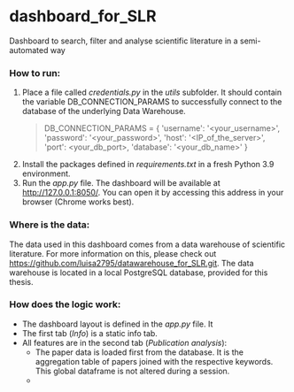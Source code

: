 # dashboard_for_SLR
Dashboard to search, filter and analyse scientific literature in a semi-automated way

### How to run:
1. Place a file called _credentials.py_ in the _utils_ subfolder. It should contain the variable DB_CONNECTION_PARAMS to successfully connect to the database of the underlying Data Warehouse.
   > DB_CONNECTION_PARAMS = {
    'username': '<your_username>',
    'password': '<your_password>',
    'host': '<IP_of_the_server>',
    'port': <your_db_port>,
    'database': '<your_db_name>'
}
2. Install the packages defined in _requirements.txt_ in a fresh Python 3.9 environment.
3. Run the _app.py_ file. The dashboard will be available at http://127.0.0.1:8050/. You can open it by accessing this address in your browser (Chrome works best).

### Where is the data:
The data used in this dashboard comes from a data warehouse of scientific literature. For more information on this, please check out https://github.com/luisa2795/datawarehouse_for_SLR.git. The data warehouse is located in a local PostgreSQL database, provided for this thesis.

### How does the logic work:
- The dashboard layout is defined in the _app.py_ file. It
- The first tab (_Info_) is a static info tab.
- All features are in the second tab (_Publication analysis_):
  - The paper data is loaded first from the database. It is the aggregation table of papers joined with the respective keywords. This global dataframe is not altered during a session. 
  - 

